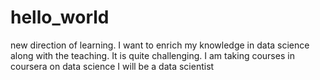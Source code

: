 # hello_world
new direction of learning.
I want to enrich my knowledge in data science along with the teaching. It is quite challenging. 
I am taking courses in coursera on data science 
I will be a data scientist
